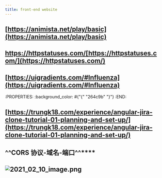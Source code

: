 ```yaml
---
title: front-end website
---
```


## [https://animista.net/play/basic](https://animista.net/play/basic)
## https://httpstatuses.com/[https://httpstatuses.com/](https://httpstatuses.com/)
## [https://uigradients.com/#Influenza](https://uigradients.com/#Influenza)
:PROPERTIES:
:background_color: #{"{" "264c9b" "}"}
:END:
## [https://trungk18.com/experience/angular-jira-clone-tutorial-01-planning-and-set-up/](https://trungk18.com/experience/angular-jira-clone-tutorial-01-planning-and-set-up/)
## ^^CORS 协议-域名-端口^^****
## ![2021_02_10_image.png](https://cdn.logseq.com/%2F7aa8ab99-753a-4230-847b-43a1c3a3ef47eb5762b4-835e-4e7b-9f0b-4bd7018453072021_02_10_image.png?Expires=4766527850&Signature=aCZwfG8o51gQStY6RoLR-8Fv5I4-zhKj3aAOEF0Fb-yZXCwebDaFFZ4pIRNVFUdGUxTR44cM7zYDax1OVGZUvhh2C8hVK~zoyRbZng~rHpPmFO5esT5FGyRoAbqCDveSJIMI2OcCUfssrJVYWgTntg0LpCrWGMHHwecESQ2pX5hpuDuoq815xtgUa2DG5KWYD5Ybin-~t8i7wwF49uizRYYGQYN1GYO4ehPweVsZb6qfFs5L16hXkPu~~a8kMjHWPIL~mtO5Mi9BrQDoJxN0MTmEm3MkObBC75jqk9kkEcRcsbK74Kz~BOZhCjU5QJNoU~GnlnMBBitUkt4FImnhVw__&Key-Pair-Id=APKAJE5CCD6X7MP6PTEA)
